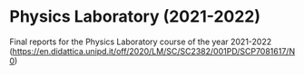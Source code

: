 # Physics Laboratory (2021-2022)
Final reports for the Physics Laboratory course of the year 2021-2022 (https://en.didattica.unipd.it/off/2020/LM/SC/SC2382/001PD/SCP7081617/N0)
